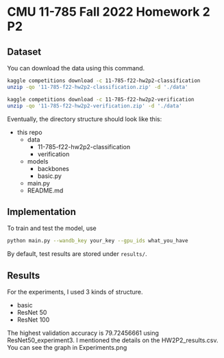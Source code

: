 # CMU 11-785 Fall 2022 Homework 2 P2

## Dataset

You can download the data using this command.

```bash
kaggle competitions download -c 11-785-f22-hw2p2-classification
unzip -qo '11-785-f22-hw2p2-classification.zip' -d './data'

kaggle competitions download -c 11-785-f22-hw2p2-verification
unzip -qo '11-785-f22-hw2p2-verification.zip' -d './data'
```

Eventually, the directory structure should look like this:

* this repo
  * data
    * 11-785-f22-hw2p2-classification 
    * verification
  * models
    * backbones
    * basic.py
  * main.py
  * README.md

## Implementation

To train and test the model, use

```bash
python main.py --wandb_key your_key --gpu_ids what_you_have
```
By default, test results are stored under `results/`.

## Results
For the experiments, I used 3 kinds of structure.
* basic
* ResNet 50
* ResNet 100

The highest validation accuracy is 79.72456661 using ResNet50_experiment3.
I mentioned the details on the HW2P2_results.csv.
You can see the graph in Experiments.png


